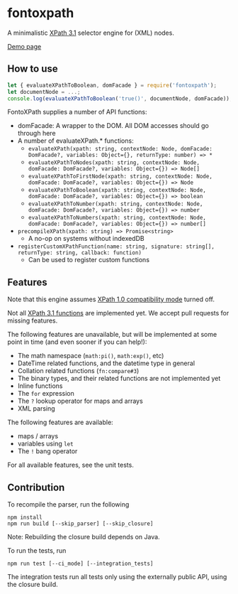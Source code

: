 # fontoxpath

A minimalistic [XPath 3.1](https://www.w3.org/TR/xpath-31/) selector engine for (XML) nodes.

[Demo page](http://xpath.labs.fontoxml.com)

## How to use

```JavaScript
let { evaluateXPathToBoolean, domFacade } = require('fontoxpath');
let documentNode = ...;
console.log(evaluateXPathToBoolean('true()', documentNode, domFacade)); // => true
```

FontoXPath supplies a number of API functions:

* domFacade: A wrapper to the DOM. All DOM accesses should go through here
* A number of evaluateXPath.* functions:
  * `evaluateXPath(xpath: string, contextNode: Node, domFacade: DomFacade?, variables: Object={}, returnType: number) => *`
  * `evaluateXPathToNodes(xpath: string, contextNode: Node, domFacade: DomFacade?, variables: Object={}) => Node[]`
  * `evaluateXPathToFirstNode(xpath: string, contextNode: Node, domFacade: DomFacade?, variables: Object={}) => Node`
  * `evaluateXPathToBoolean(xpath: string, contextNode: Node, domFacade: DomFacade?, variables: Object={}) => boolean`
  * `evaluateXPathToNumber(xpath: string, contextNode: Node, domFacade: DomFacade?, variables: Object={}) => number`
  * `evaluateXPathToNumbers(xpath: string, contextNode: Node, domFacade: DomFacade?, variables: Object={}) => number[]`
* `precompileXPath(xpath: string) => Promise<string>`
  * A no-op on systems without indexedDB
* `registerCustomXPathFunction(name: string, signature: string[], returnType: string, callback: function)`
  * Can be used to register custom functions

## Features

Note that this engine assumes [XPath 1.0 compatibility mode](https://www.w3.org/TR/xpath-31/#id-backwards-compatibility) turned off.

Not all [XPath 3.1 functions](https://www.w3.org/TR/xpath-functions-31/) are implemented yet. We accept pull requests for missing features.

The following features are unavailable, but will be implemented at some point in time (and even sooner if you can help!):

* The math namespace (`math:pi()`, `math:exp()`, etc)
* DateTime related functions, and the datetime type in general
* Collation related functions (`fn:compare#3`)
* The binary types, and their related functions are not implemented yet
* Inline functions
* The `for` expression
* The `?` lookup operator for maps and arrays
* XML parsing

The following features are available:

* maps / arrays
* variables using `let`
* The `!` bang operator

For all available features, see the unit tests.

## Contribution

To recompile the parser, run the following

```
npm install
npm run build [--skip_parser] [--skip_closure]
```

Note: Rebuilding the closure build depends on Java.

To run the tests, run

```
npm run test [--ci_mode] [--integration_tests]
```

The integration tests run all tests only using the externally public API, using the closure build.
